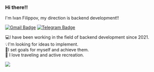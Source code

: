 ### Hi there!! 
I'm Ivan Filippov, my direction is backend development!!

[![Gmail Badge](https://img.shields.io/badge/-chelyabinezzz@gmail.com-c14438?style=flat&logo=Gmail&logoColor=white&link=mailto:chelyabinezzz@gmail.com)](mailto:chelyabinezzz@gmail.com) [![Telegram Badge](https://img.shields.io/badge/-ivan_xfeel-blue?style=social&logo=telegram&link=https://t.me/ivan_xfeel)](https://t.me/ivan_xfeel)

💻I have been working in the field of backend development since 2021.<br>
💡I'm looking for ideas to implement.<br>
🎯I set goals for myself and achieve them.<br>
🏈 I love traveling and active recreation.<br>


<!--
**IvanFilippov74/IvanFilippov74** is a ✨ _special_ ✨ repository because its `README.md` (this file) appears on your GitHub profile.

Here are some ideas to get you started:

- 🔭 I’m currently working on ...
- 🌱 I’m currently learning ...
- 👯 I’m looking to collaborate on ...
- 🤔 I’m looking for help with ...
- 💬 Ask me about ...
- 📫 How to reach me: ...
- 😄 Pronouns: ...
- ⚡ Fun fact: ...
-->
![](https://komarev.com/ghpvc/?username=IvanFilippov74&style=plastic&color=green)
